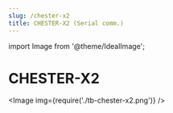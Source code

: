 ```yaml
---
slug: /chester-x2
title: CHESTER-X2 (Serial comm.)
---
```

import Image from '@theme/IdealImage';

# CHESTER-X2

<Image img={require('./tb-chester-x2.png')} />
